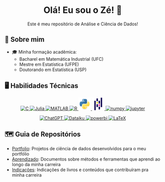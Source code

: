 <h1 align="center"> Olá! Eu sou o Zé! 👋 </h1>

<p align="center"> Este é meu repositório de Análise e Ciência de Dados! </p>

## 💭 Sobre mim
- 🎓 Minha formação acadêmica:
   - Bacharel em Matemática Industrial (UFC)
   - Mestre em Estatística (UFPE)
   - Doutorando em Estatística (USP)

<h2 align="left">🖥 Habilidades Técnicas</h2>

<p align="center">  
<!--  <a href="https://matplotlib.org/" target="_blank" rel="noreferrer"> <img src="https://seeklogo.com/images/M/matplotlib-logo-7676870AC0-seeklogo.com.png" alt="matplotlib" width="40" height="40"/> 
  <a href="https://scikit-learn.org/" target="_blank" rel="noreferrer"> <img src="https://upload.wikimedia.org/wikipedia/commons/0/05/Scikit_learn_logo_small.svg" alt="scikit_learn" width="40" height="40"/> </a> -->
  <a href="#" target="_blank" rel="noreferrer"> <img src="https://cdn.jsdelivr.net/gh/devicons/devicon/icons/c/c-original.svg" alt="C" width="40" height="40"/> </a>
  <a href="https://julialang.org" target="_blank" rel="noreferrer"> <img src="https://cdn.jsdelivr.net/gh/devicons/devicon/icons/julia/julia-original.svg" alt="Julia" width="40" height="40"/> </a>
  <a href="https://www.mathworks.com/products/matlab.html" target="_blank" rel="noreferrer"> <img src="https://cdn.jsdelivr.net/gh/devicons/devicon/icons/matlab/matlab-original.svg" alt="MATLAB" width="40" height="40"/> </a>  
  <a href="https://www.r-project.org" target="_blank" rel="noreferrer"> <img src="https://cdn.jsdelivr.net/gh/devicons/devicon/icons/r/r-original.svg" alt="R" width="40" height="40"/> </a>
  <a href="https://www.python.org" target="_blank" rel="noreferrer"> <img src="https://raw.githubusercontent.com/devicons/devicon/master/icons/python/python-original.svg" alt="python" width="40" height="40"/> </a> 
  <a href="https://pandas.pydata.org/" target="_blank" rel="noreferrer"> <img src="https://raw.githubusercontent.com/devicons/devicon/2ae2a900d2f041da66e950e4d48052658d850630/icons/pandas/pandas-original.svg" alt="pandas" width="40" height="40"/> </a> 
  <a href="https://numpy.org/" target="_blank" rel="noreferrer"> <img src="https://cdn.jsdelivr.net/gh/devicons/devicon/icons/numpy/numpy-original.svg" alt="numpy" width="40" height="40"/>  
  <a href="https://jupyter.org/" target="_blank" rel="noreferrer"> <img src="https://cdn.jsdelivr.net/gh/devicons/devicon/icons/jupyter/jupyter-original-wordmark.svg" alt="jupyter" width="40" height="40"/> </a> 
<p align="center">      
  <a href="https://openai.com/chatgpt" target="_blank" rel="noreferrer"> <img src="https://upload.wikimedia.org/wikipedia/commons/thumb/4/4d/OpenAI_Logo.svg/512px-OpenAI_Logo.svg.png" alt="ChatGPT" width="100" height="30"/> 
  <a href="https://www.dataiku.com" target="_blank" rel="noreferrer"> <img src="https://www.dataiku.com/wp-content/uploads/2023/01/Property-1Teal.svg" alt="Dataiku" width="60" height="40"/> </a>
  <a href="https://powerbi.microsoft.com/" target="_blank" rel="noreferrer"> <img src="https://upload.wikimedia.org/wikipedia/commons/thumb/c/cf/New_Power_BI_Logo.svg/630px-New_Power_BI_Logo.svg.png" alt="powerbi" width="40" height="40"/> 
  <a href="https://www.latex-project.org" target="_blank" rel="noreferrer"> <img src="https://cdn.jsdelivr.net/gh/devicons/devicon/icons/latex/latex-original.svg" alt="LaTeX" width="40" height="40"/> </a>
<!--  <a href="https://www.microsoft.com/en-us/sql-server" target="_blank" rel="noreferrer"> <img src="https://www.svgrepo.com/show/303229/microsoft-sql-server-logo.svg" alt="mssql" width="40" height="40"/> </a> 
    </p> -->

###
  <h2 align="left">🗺 Guia de Repositórios</h2>

 - [Portfolio](https://github.com/jose-de-oliveira/Portifolio): Projetos de ciência de dados desenvolvidos para o meu portfólio
 - [Aprendizado](https://github.com/jose-de-oliveira/Aprendizado): Documentos sobre métodos e ferramentas que aprendi ao longo da minha carreira
 - [Indicações](https://github.com/jose-de-oliveira/Indicacoes): Indicações de livros e conteúdos que contribuíram pra minha carreira
